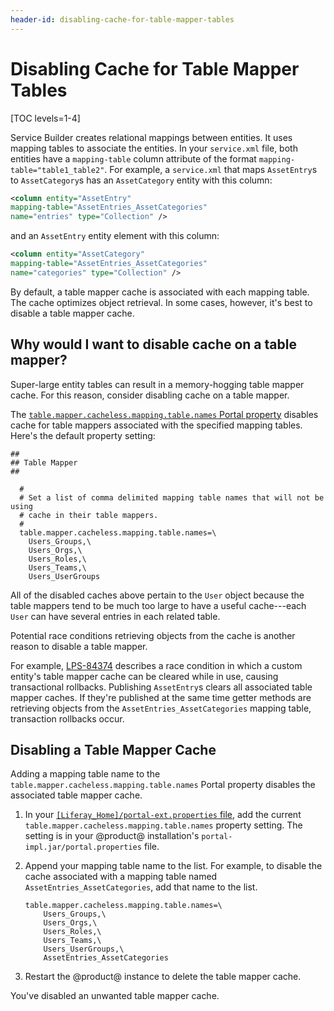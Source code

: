 ```yaml
---
header-id: disabling-cache-for-table-mapper-tables
---
```


# Disabling Cache for Table Mapper Tables

[TOC levels=1-4]

Service Builder creates relational mappings between entities. It uses mapping
tables to associate the entities. In your `service.xml` file, both entities have 
a `mapping-table` column attribute of the format `mapping-table="table1_table2"`. 
For example, a `service.xml` that maps `AssetEntry`s to `AssetCategory`s has an 
`AssetCategory` entity with this column: 

```xml
<column entity="AssetEntry" 
mapping-table="AssetEntries_AssetCategories" 
name="entries" type="Collection" />
```

and an `AssetEntry` entity element with this column: 

```xml
<column entity="AssetCategory" 
mapping-table="AssetEntries_AssetCategories" 
name="categories" type="Collection" />
```

By default, a table mapper cache is associated with each mapping table. The
cache optimizes object retrieval. In some cases, however, it's best to disable a
table mapper cache. 

## Why would I want to disable cache on a table mapper?

Super-large entity tables can result in a memory-hogging table mapper cache. For
this reason, consider disabling cache on a table mapper. 

The
[`table.mapper.cacheless.mapping.table.names` Portal property](@platform-ref@/7.2-latest/propertiesdoc/portal.properties.html#Table%20Mapper)
disables cache for table mappers associated with the specified mapping tables.
Here's the default property setting:

```properties
##
## Table Mapper
##

  #
  # Set a list of comma delimited mapping table names that will not be using
  # cache in their table mappers.
  #
  table.mapper.cacheless.mapping.table.names=\
    Users_Groups,\
    Users_Orgs,\
    Users_Roles,\
    Users_Teams,\
    Users_UserGroups
```

All of the disabled caches above pertain to the `User` object because the table
mappers tend to be much too large to have a useful cache---each `User` can
have several entries in each related table. 

Potential race conditions retrieving objects from the cache is another reason to
disable a table mapper.

For example,
[LPS-84374](https://issues.liferay.com/browse/LPS-84374) describes a race
condition in which a custom entity's table mapper cache can be cleared while in
use, causing transactional rollbacks. Publishing `AssetEntry`s clears all
associated table mapper caches. If they're published at the same time getter
methods are retrieving objects from the `AssetEntries_AssetCategories` mapping
table, transaction rollbacks occur. 

## Disabling a Table Mapper Cache

Adding a mapping table name to the `table.mapper.cacheless.mapping.table.names`
Portal property disables the associated table mapper cache.

1.  In your
    [`[Liferay_Home]/portal-ext.properties` file](/docs/7-1/deploy/-/knowledge_base/d/liferay-home), 
    add the current `table.mapper.cacheless.mapping.table.names` property
    setting. The setting is in your @product@ installation's
    `portal-impl.jar/portal.properties` file.

2.  Append your mapping table name to the list. For example, to disable the
    cache associated with a mapping table named `AssetEntries_AssetCategories`,
    add that name to the list. 

    ```properties
    table.mapper.cacheless.mapping.table.names=\
        Users_Groups,\
        Users_Orgs,\
        Users_Roles,\
        Users_Teams,\
        Users_UserGroups,\
        AssetEntries_AssetCategories
    ```

3.  Restart the @product@ instance to delete the table mapper cache. 

You've disabled an unwanted table mapper cache. 
